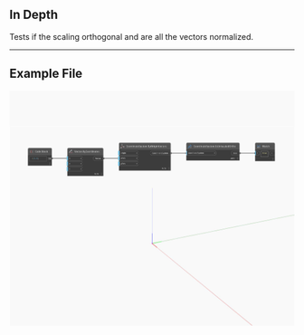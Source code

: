 ## In Depth
Tests if the scaling orthogonal and are all the vectors normalized.
___
## Example File

![IsUniscaledOrtho](./Autodesk.DesignScript.Geometry.CoordinateSystem.IsUniscaledOrtho_img.jpg)

